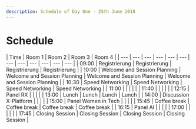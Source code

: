 ```yaml
---
description: Schedule of Day One - 25th June 2018
---
```


# Schedule

| Time | Room 1 | Room 2 | Room 3 | Room 4 |
| --- | --- | --- | --- | --- | --- | --- | --- | --- | --- | --- | --- |
| 09:00 | Registrierung | Registrierung | Registrierung | Registrierung |
| 10:00 | Welcome and Session Planning | Welcome and Session Planning | Welcome and Session Planning | Welcome and Session Planning |
| 10:30 | Speed Networking | Speed Networking | Speed Networking | Speed Networking |
| 11:00 |  |  |  |  |
| 11:40 |  |  |  |  |
| 12:15 | Panel RX |  |  |  |
| 13:00 | Lunch | Lunch | Lunch | Lunch |
| 14:00 | Discussion X-Platform |  |  |  |
| 15:00 | Panel Women in Tech |  |  |  |
| 15:45 | Coffee break | Coffee break | Coffee break | Coffee break |
| 16:15 | Panel AI |  |  |  |
| 17:00 |  |  |  |  |
| 17:45 | Closing Session | Closing Session | Closing Session | Closing Session |


